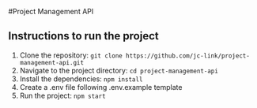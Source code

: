 #Project Management API

## Instructions to run the project

1. Clone the repository: `git clone https://github.com/jc-link/project-management-api.git`
2. Navigate to the project directory: `cd project-management-api`
3. Install the dependencies: `npm install`
4. Create a .env file following .env.example template
5. Run the project: `npm start`
